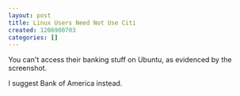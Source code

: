 ```yaml
---
layout: post
title: Linux Users Need Not Use Citi
created: 1206900703
categories: []
---
```

You can't access their banking stuff on Ubuntu, as evidenced by the screenshot.

I suggest Bank of America instead.
